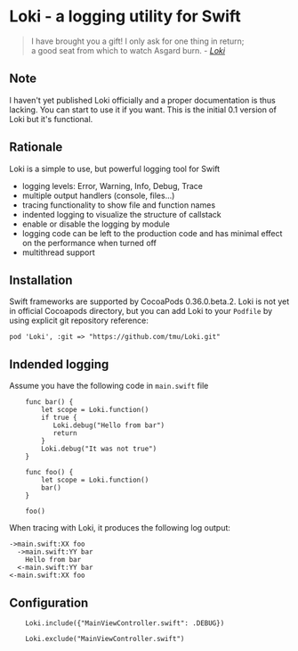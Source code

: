 # Loki - a logging utility for Swift

> I have brought you a gift! I only ask for one thing in return;  
> a good seat from which to watch Asgard burn. - *[Loki](http://www.imdb.com/character/ch0039559/quotes)*

## Note

I haven't yet published Loki officially and a proper documentation is thus lacking.
You can start to use it if you want. This is the initial 0.1 version of Loki but
it's functional.

## Rationale


Loki is a simple to use, but powerful logging tool for Swift

- logging levels: Error, Warning, Info, Debug, Trace
- multiple output handlers (console, files...)
- tracing functionality to show file and function names
- indented logging to visualize the structure of callstack
- enable or disable the logging by module
- logging code can be left to the production code and has minimal effect on the performance when turned off
- multithread support

## Installation

Swift frameworks are supported by CocoaPods 0.36.0.beta.2. Loki is not yet in official Cocoapods directory,
but you can add Loki to your `Podfile` by using explicit git repository reference:

```
pod 'Loki', :git => "https://github.com/tmu/Loki.git"
```

## Indended logging 

Assume you have the following code in `main.swift` file

```
    func bar() {
        let scope = Loki.function()
        if true {
           Loki.debug("Hello from bar")
           return
        }
        Loki.debug("It was not true")
    }
        
    func foo() {
        let scope = Loki.function()
        bar()
    }

    foo()
```

When tracing with Loki, it produces the following log output:

```
->main.swift:XX foo
  ->main.swift:YY bar
    Hello from bar
  <-main.swift:YY bar
<-main.swift:XX foo
```
    
## Configuration

```
    Loki.include({"MainViewController.swift": .DEBUG})
```

```
    Loki.exclude("MainViewController.swift")
```

